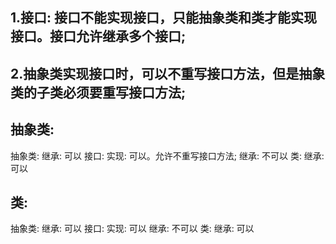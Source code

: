 ## 1.接口: 接口不能实现接口，只能抽象类和类才能实现接口。接口允许继承多个接口;
## 2.抽象类实现接口时，可以不重写接口方法，但是抽象类的子类必须要重写接口方法;

## 抽象类:
抽象类:
    继承: 可以
接口:
    实现: 可以。允许不重写接口方法;
    继承: 不可以
类:
    继承: 可以

## 类:
抽象类:
    继承: 可以
接口:
    实现: 可以
    继承: 不可以
类:
    继承: 可以